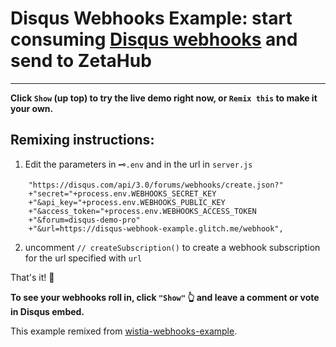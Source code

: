 Disqus Webhooks Example: start consuming [Disqus webhooks](https://help.disqus.com/developer/webhooks) and send to ZetaHub
======================================================================

---

**Click `Show` (up top) to try the live demo right now, or `Remix this` to make it your own.**

Remixing instructions:
----------------------

1. Edit the parameters in `🗝.env` and in the url in `server.js`

```
    "https://disqus.com/api/3.0/forums/webhooks/create.json?"
    +"secret="+process.env.WEBHOOKS_SECRET_KEY
    +"&api_key="+process.env.WEBHOOKS_PUBLIC_KEY
    +"&access_token="+process.env.WEBHOOKS_ACCESS_TOKEN
    +"&forum=disqus-demo-pro"
    +"&url=https://disqus-webhook-example.glitch.me/webhook",
```

2. uncomment `// createSubscription()` to create a webhook subscription for the url specified with `url`


That's it! 🎉

**To see your webhooks roll in, click `"Show"` 👆 and leave a comment or vote in Disqus embed.**

This example remixed from [wistia-webhooks-example](https://glitch.com/~wistia-webhooks-example).